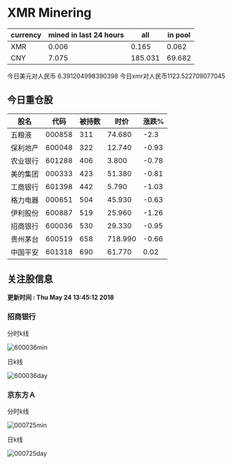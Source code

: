 # XMR Minering

|currency|mined in last 24 hours|all|in pool|
|---|---|---|---|
|XMR|0.006|0.165|0.062|
|CNY|7.075|185.031|69.682|

今日美元对人民币 6.391204998390398	今日xmr对人民币1123.522709077045


## 今日重仓股 

|股名|代码|被持数|时价|涨跌%|
|---|---|---|---|---|
|五粮液|000858|311|74.680|-2.3|
|保利地产|600048|322|12.740|-0.93|
|农业银行|601288|406|3.800|-0.78|
|美的集团|000333|423|51.380|-0.81|
|工商银行|601398|442|5.790|-1.03|
|格力电器|000651|504|45.930|-0.63|
|伊利股份|600887|519|25.960|-1.26|
|招商银行|600036|530|29.330|-0.95|
|贵州茅台|600519|658|718.990|-0.66|
|中国平安|601318|690|61.770|0.02|

## 关注股信息
**更新时间 : Thu May 24 13:45:12 2018**
### 招商银行 
分时k线

![600036min](http://image.sinajs.cn/newchart/min/n/sh600036.gif)

日k线

![600036day](http://image.sinajs.cn/newchart/daily/n/sh600036.gif)

### 京东方Ａ 
分时k线

![000725min](http://image.sinajs.cn/newchart/min/n/sz000725.gif)

日k线

![000725day](http://image.sinajs.cn/newchart/daily/n/sz000725.gif)
